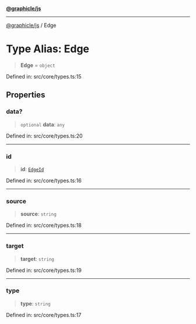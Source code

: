 [**@graphicle/js**](../README.md)

***

[@graphicle/js](../globals.md) / Edge

# Type Alias: Edge

> **Edge** = `object`

Defined in: src/core/types.ts:15

## Properties

### data?

> `optional` **data**: `any`

Defined in: src/core/types.ts:20

***

### id

> **id**: [`EdgeId`](EdgeId.md)

Defined in: src/core/types.ts:16

***

### source

> **source**: `string`

Defined in: src/core/types.ts:18

***

### target

> **target**: `string`

Defined in: src/core/types.ts:19

***

### type

> **type**: `string`

Defined in: src/core/types.ts:17
